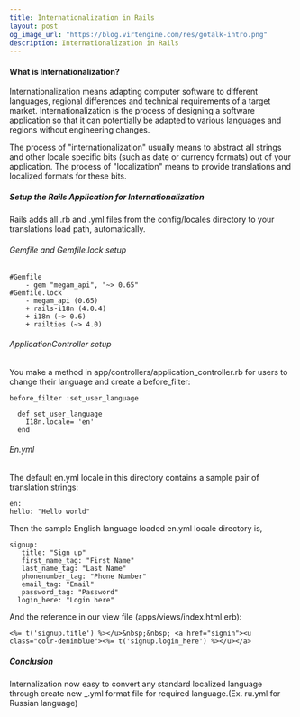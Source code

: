 ```yaml
---
title: Internationalization in Rails
layout: post
og_image_url: "https://blog.virtengine.com/res/gotalk-intro.png"
description: Internationalization in Rails
---
```


#### What is Internationalization?
Internationalization means adapting computer software to different languages, regional differences and technical requirements of a target market. Internationalization is the process of designing a software application so that it can potentially be adapted to various languages and regions without engineering changes.

The process of "internationalization" usually means to abstract all strings and other locale specific bits (such as date or currency formats) out of your application. The process of "localization" means to provide translations and localized formats for these bits.

##### Setup the Rails Application for Internationalization

Rails adds all .rb and .yml files from the config/locales directory to your translations load path, automatically.

###### Gemfile and Gemfile.lock setup



	#Gemfile
    	- gem "megam_api", "~> 0.65"
    #Gemfile.lock
    	- megam_api (0.65)
        + rails-i18n (4.0.4)
		+ i18n (~> 0.6)
		+ railties (~> 4.0)



###### ApplicationController setup

You make a method in app/controllers/application_controller.rb for users to change their language and create a before_filter:

	before_filter :set_user_language

	  def set_user_language
	    I18n.locale= 'en'
	  end

###### En.yml

The default en.yml locale in this directory contains a sample pair of translation strings:

	en:
   	hello: "Hello world"

Then the sample English language loaded en.yml locale directory is,

	signup:
	   title: "Sign up"
	   first_name_tag: "First Name"
       last_name_tag: "Last Name"
       phonenumber_tag: "Phone Number"
       email_tag: "Email"
       password_tag: "Password"
 	  login_here: "Login here"

And the reference in our view file (apps/views/index.html.erb):

	<%= t('signup.title') %></u>&nbsp;&nbsp; <a href="signin"><u class="colr-denimblue"><%= t('signup.login_here') %></u></a>


##### Conclusion    

Internalization now easy to convert any standard localized language through create new _.yml format file for required language.(Ex. ru.yml for Russian language)
